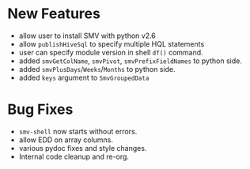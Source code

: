 # New Features
* allow user to install SMV with python v2.6
* allow `publishHiveSql` to specify multiple HQL statements
* user can specify module version in shell `df()` command.
* added `smvGetColName`, `smvPivot`, `smvPrefixFieldNames` to python side.
* added `smvPlusDays`/`Weeks`/`Months` to python side.
* added `keys` argument to `SmvGroupedData`

# Bug Fixes
* `smv-shell` now starts without errors.
* allow EDD on array columns.
* various pydoc fixes and style changes.
* Internal code cleanup and re-org.
